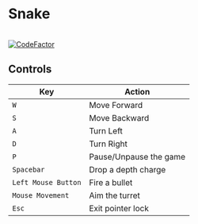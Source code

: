 # Snake

 <br>
<a href="https://www.codefactor.io/repository/github/glama001-34/snakeeeee"><img src="https://www.codefactor.io/repository/github/glama001-34/snakeeeee/badge" alt="CodeFactor" /></a>
</p>



## Controls

| **Key**             | **Action**             |
| ------------------- | ---------------------- |
| `W`                 | Move Forward           |
| `S`                 | Move Backward          |
| `A`                 | Turn Left              |
| `D`                 | Turn Right             |
| `P`                 | Pause/Unpause the game |
| `Spacebar`          | Drop a depth charge    |
| `Left Mouse Button` | Fire a bullet          |
| `Mouse Movement`    | Aim the turret         |
| `Esc`               | Exit pointer lock      |




